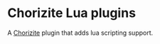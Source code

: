 ﻿# Chorizite Lua plugins

A [Chorizite](https://chorizite.github.io/) plugin that adds lua scripting support.

